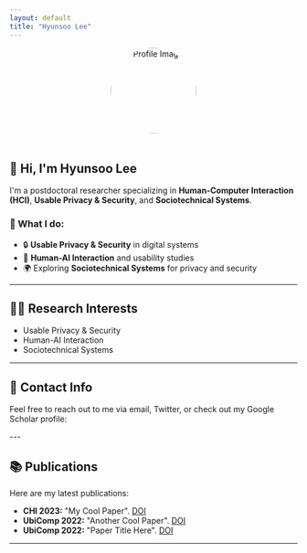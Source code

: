 ```yaml
---
layout: default
title: "Hyunsoo Lee"
---
```

<!-- 프로필 사진 -->
<div style="text-align: center;">
  <img src="assets/images/profile.jpg" alt="Profile Image" style="width: 150px; height: 150px; border-radius: 50%; margin-bottom: 20px;">
</div>

## 👋 Hi, I'm Hyunsoo Lee

I'm a postdoctoral researcher specializing in **Human-Computer Interaction (HCI)**, **Usable Privacy & Security**, and **Sociotechnical Systems**.

### 💼 What I do:

- 🔒 **Usable Privacy & Security** in digital systems
- 🧠 **Human-AI Interaction** and usability studies
- 🌍 Exploring **Sociotechnical Systems** for privacy and security

---
## 🧑‍💻 Research Interests

- Usable Privacy & Security
- Human-AI Interaction
- Sociotechnical Systems

---

## 📝 Contact Info

Feel free to reach out to me via email, Twitter, or check out my Google Scholar profile:

<div style="text-align: center; font-size: 2rem; color: #002F6C;">

  <a href="mailto:{{ hslee90@kaist.ac.kr }}" style="margin: 0 15px;" aria-label="Email">
    <i class="fa-solid fa-envelope"></i>
  </a>

<a href="https://twitter.com/hyunsoo820" style="margin: 0 15px;" aria-label="Twitter">
    <i class="fa-brands fa-twitter"></i>
  </a>

<a href="https://scholar.google.com/citations?user=ctglUjoAAAAJ&hl" style="margin: 0 15px;" aria-label="Google Scholar">
    <i class="fa-brands fa-google"></i>
  </a>

  <a href="{{ site.author.cv }}" style="margin: 0 15px;" aria-label="CV">
    <i class="fa-solid fa-file-pdf"></i>
  </a>

</div>
---

## 📚 Publications

Here are my latest publications:

- **CHI 2023:** "My Cool Paper". [DOI](https://doi.org/xxx)
- **UbiComp 2022:** "Another Cool Paper". [DOI](https://doi.org/xxx)
- **UbiComp 2022:** "Paper Title Here". [DOI](https://doi.org/xxx)

---
